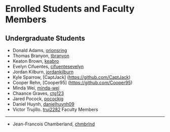 Enrolled Students and Faculty Members
=====================================


Undergraduate Students
----------------------
* Donald Adams, [orionsring](https://github.com/orionsring)
* Thomas Branyon, [tbranyon](https://github.com/tbranyon)
* Keaton Brown, [keabro](https://github.com/keabro)
* Evelyn Cifuentes, [cifuentesevelyn](https://github.com/cifuentesevelyn)
* Jordan Kilburn, [jordankilburn](https://github.com/jordankilburn)
* Kyle Sparrow, [CaptJack] (https://github.com/CaptJack)
* Cooper Rehn, [Cooper95] (https://github.com/Cooper95)
* Minda Wei, [minda-wei](https://github.com/minda-wei)
* Chaance Graves, [ctg123](https://github.com/ctg123)
* Jared Pocock, [pocockjg](https://github.com/pocockjg)
* Daniel Huynh, [danielhuynh09](https://github.com/danielhuynh09)
* Victor Trujillo. [truj2282](https://github.com/truj2282)
Faculty Members
---------------

* Jean-Francois Chamberland, [chmbrlnd](https://github.com/chmbrlnd)

